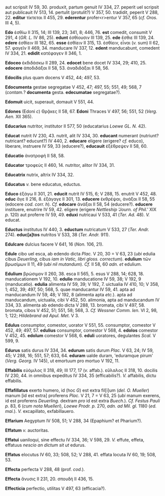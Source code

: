 aut scripsit IV 59, 30. produxit, partum genuit IV 334, 27. peperit uel
scripsit aut publicauit IV 513, 14. per­tulit (protulit?) V 357, 50.
tradidit, peperit V 288, 22. **editur** τίκτεται II 455, 29.
**ederentur** profer\<r\>entur V 357, 65 (*cf. Oros.* III 4, 5).

**Edo** ἐσθίω II 315, 14; III 139, 23; 341, 8; 446, 76. **est** comedit,
consumit V 291, 4 (*GR. L.* IV 86, 25). **edunt** ἐσθίουσιν III 139, 25.
**ede** ἔσθιε III 139, 24. **edere** ἐσθίειν III 182, 65. **esse**
ἐσθίειν II 315, 13. ἐσθίειν, εἶναι (*v.* sum) II 62, 57. φαγεῖν II 469,
34. manducare IV 337, 12. **edent** manducabunt, comedent IV 334, 21.
**edidit** κατέφαγεν II 346, 1.

**Edoceo** ἐκδιδάσκω II 289, 24. **edocet** bene docet IV 334, 29; 410,
25. **edocere** ἀποδιδάξαι II 58, 53. ἀναδιδάξαι II 58, 56.

**Edocilis** plus quam docens V 452, 44; 497, 53.

**Edocumenta** gestae segregatae V 452, 47; 497, 55; 551, 49; 568, 7
(*contam.*? **documenta** gesta. **edecumatae** segregatae?).

**Edomuit** uicit, superauit, domauit V 551, 44.

**Edones** (Edoni *c*) Θρᾷκες II 58, 67. **Edoni** Thraces V 497, 56;
551, 52 (*Verg. Aen.* XII 365).

**Educarius** nutritor, institutor II 577, 50 (educatarius *Loewe GL.
N.* 42).

**Educat** nutrit IV 230, 43. nutrit, alit IV 334, 30. **educant**
numerant (nutriunt? nutricant? educunt?) IV 440, 2. **educare** eligere
(erigere? *cf.* educo), liberare, instruere IV 59, 33 (educere?),
**educauit** ἐξέθρεψεν II 58, 60.

**Educatio** ἀνατροφή II 58, 58.

**Educator** τροφεύς II 460, 14. nutritor, alitor IV 334, 31.

**Educatrix** nutrix, altrix IV 334, 32.

**Educatus** *v.* bene educatus, eductus.

**Educo** ἐξάγω II 301, 21. **educit** nutrit IV 515, 6; V 288, 15.
enutrit V 452, 48. **educ** ἄγε II 216, 8. ἐξάγαγε II 301, 13.
**educere** ἐκθρέψαι, ἀνάξαι II 58, 55 (edocere *cod. corr. h*). *Cf.*
**edocare** ἀνάξαι II 58, 54 (educere?). **educere** instituere,
enutrire IV 59, 42. eligere (erigere *Nettleship 'Journ. of Phil.'* XIX
*p.* 120) aut proferre IV 59, 49. **eduxi** nutricaui V 533, 41 (*Ter.*
*Ad.* 48). *V.* educat.

**Eductus** institutus IV 440, 3. **eductum** nutricatum V 533, 27
(*Ter. Andr.* 274). **educ[a]tos** nutritos V 533, 38 (*Ter.*
*Andr.* 911).

**Edulcare** dulcius facere V 641, 16 (*Non.* 106, 21).

**Edule** cibo uel esca, ab edendo dicta *Plac.* V 20, 30 = V 63, 23
(*ubi* edulia cibus *Deuerling*, cibus *iam in Vatic, libri gloss.
correctum*). **edulium** τῶν βρωσίμων II 11, 49 (*ubi nil mutandum*).
*Cf.* II 58, 60 *adn. et* edulium.

**Edulium** βρώσιμον II 260, 38. esca II 565, 5. esus V 288, 14; 628,
18. manducationem V 192, 10. **edulio** man­ducatione IV 59, 38; V 192, 9
(manducatio). **edulia** alimenta IV 59, 39; V 192, 7. uictualia IV 410,
10; V 358, 1; 452, 39; 497, 50; 568, 5. quae manducantur IV 59, 41. apta
ad manducandum IV 59, 48; V 192, 8 (alimenta apta *etc.*). apta ad
manducandum, uictualia, cibi V 452, 50. alimonia, apta ad manducandum IV
334, 33. alimenta ab edendo dicta V 288, 13. bromata, cibi V 497, 58.
bromata, cibos V 452, 51; 551, 58; 568, 3. *Cf. Wessner Comm. Ien.* VI
2, 98, 1; 122; *Hildebrand ad Apul. Met.* V 3.

**Edulus** consumptor, comestor, uorator V 551, 55. consumptor, comestor
V 452, 49; 497, 57. **edulius** consumptor, comestor V 568, 4.
**edolos** comestor V 452, 45. **edolum** comestor V 568, 6. **eduli**
uoratores, degulantes *Scal.* V 599, 9.

**Edurus** satis durus IV 334, 34. **edurum** satis durum *Plac.* V 63,
24; IV 59, 45; V 288, 16; 551, 57; 633, 64. **eduram** ualde duram,
'eduramque pirum' (*Verg. Georg.* IV 145), ut emortuum pro mortuo V
192, 11.

**Effabilis** εὐόμιλος II 318, 49; III 177, 17 (*v.* affab.). εὔλαλος II
318, 10. docilis IV 230, 44. in omnibus expeditus IV 334, 35
(efficabilis?). *V.* affabilis, dictu effabilis.

**Effafillatus** exerto humero, id (hoc *G*) est extra fil[i]um (*del.
O. Mueller*) manum [id est extra] proferens *Plac.* V 21, 7 = V 63, 25
(*ubi* manum exerens, id est proferens *Deuerling.* dextram *pro* id est
extra *Buech.*). *Cf. Festus Pauli p.* 83, 6 (*cum nota Muelleri*),
*Loewe Prodr. p.* 270, *adn. ad Mil. gl.* 1180 (*ed. mai.*). *V.*
excapillato, exfabillauero.

**Effarium** Aegyptum IV 508, 51; V 288, 34 (Epaphium? et Pharium?).

**Effatum** *v.* auctoritas.

**Effatui** uaniloqui, sine effectu IV 334, 36; V 598, 29. *V.* effute,
effeta, effatuus *nescio an dictum sit ut* edurus.

**Effatus** elocutus IV 60, 33; 508, 52; V 288, 41. effata locuta IV 60,
19; 508, 53.

**Effecta** perfecta V 288, 48 (prof. *cod.*).

**Effecta** ἄνυσις II 231, 20. σπουδή II 436, 15.

**Effecticia** perfectio, utilitas V 497, 63 (efficacia?).

